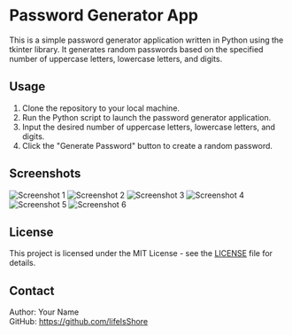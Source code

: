 <h1>Password Generator App</h1>
<p>This is a simple password generator application written in Python using the tkinter library. It generates random passwords based on the specified number of uppercase letters, lowercase letters, and digits.</p>

<h2>Usage</h2>
<ol>
<li>Clone the repository to your local machine.</li>
<li>Run the Python script to launch the password generator application.</li>
<li>Input the desired number of uppercase letters, lowercase letters, and digits.</li>
<li>Click the "Generate Password" button to create a random password.</li>
</ol>

<h2>Screenshots</h2>
<img src="1.PNG" alt="Screenshot 1">
<img src="2.PNG" alt="Screenshot 2">
<img src="3.PNG" alt="Screenshot 3">
<img src="4.PNG" alt="Screenshot 4">
<img src="5.PNG" alt="Screenshot 5">
<img src="6.PNG" alt="Screenshot 6">

<h2>License</h2>
<p>This project is licensed under the MIT License - see the <a href="LICENSE">LICENSE</a> file for details.</p>

<h2>Contact</h2>
<p>Author: Your Name<br>
GitHub: <a href="https://github.com/lifeIsShore">https://github.com/lifeIsShore</a></p>
